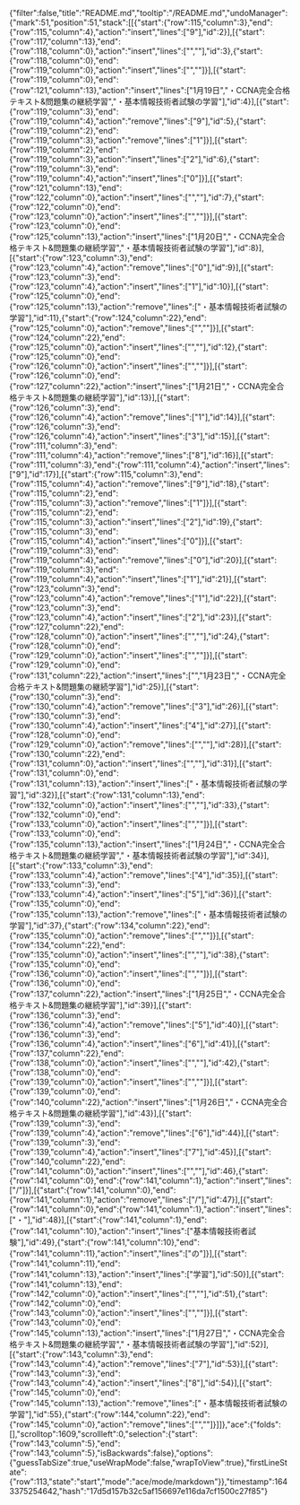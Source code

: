 {"filter":false,"title":"README.md","tooltip":"/README.md","undoManager":{"mark":51,"position":51,"stack":[[{"start":{"row":115,"column":3},"end":{"row":115,"column":4},"action":"insert","lines":["9"],"id":2}],[{"start":{"row":117,"column":13},"end":{"row":118,"column":0},"action":"insert","lines":["",""],"id":3},{"start":{"row":118,"column":0},"end":{"row":119,"column":0},"action":"insert","lines":["",""]}],[{"start":{"row":119,"column":0},"end":{"row":121,"column":13},"action":"insert","lines":["1月19日","・CCNA完全合格テキスト&問題集の継続学習","・基本情報技術者試験の学習"],"id":4}],[{"start":{"row":119,"column":3},"end":{"row":119,"column":4},"action":"remove","lines":["9"],"id":5},{"start":{"row":119,"column":2},"end":{"row":119,"column":3},"action":"remove","lines":["1"]}],[{"start":{"row":119,"column":2},"end":{"row":119,"column":3},"action":"insert","lines":["2"],"id":6},{"start":{"row":119,"column":3},"end":{"row":119,"column":4},"action":"insert","lines":["0"]}],[{"start":{"row":121,"column":13},"end":{"row":122,"column":0},"action":"insert","lines":["",""],"id":7},{"start":{"row":122,"column":0},"end":{"row":123,"column":0},"action":"insert","lines":["",""]}],[{"start":{"row":123,"column":0},"end":{"row":125,"column":13},"action":"insert","lines":["1月20日","・CCNA完全合格テキスト&問題集の継続学習","・基本情報技術者試験の学習"],"id":8}],[{"start":{"row":123,"column":3},"end":{"row":123,"column":4},"action":"remove","lines":["0"],"id":9}],[{"start":{"row":123,"column":3},"end":{"row":123,"column":4},"action":"insert","lines":["1"],"id":10}],[{"start":{"row":125,"column":0},"end":{"row":125,"column":13},"action":"remove","lines":["・基本情報技術者試験の学習"],"id":11},{"start":{"row":124,"column":22},"end":{"row":125,"column":0},"action":"remove","lines":["",""]}],[{"start":{"row":124,"column":22},"end":{"row":125,"column":0},"action":"insert","lines":["",""],"id":12},{"start":{"row":125,"column":0},"end":{"row":126,"column":0},"action":"insert","lines":["",""]}],[{"start":{"row":126,"column":0},"end":{"row":127,"column":22},"action":"insert","lines":["1月21日","・CCNA完全合格テキスト&問題集の継続学習"],"id":13}],[{"start":{"row":126,"column":3},"end":{"row":126,"column":4},"action":"remove","lines":["1"],"id":14}],[{"start":{"row":126,"column":3},"end":{"row":126,"column":4},"action":"insert","lines":["3"],"id":15}],[{"start":{"row":111,"column":3},"end":{"row":111,"column":4},"action":"remove","lines":["8"],"id":16}],[{"start":{"row":111,"column":3},"end":{"row":111,"column":4},"action":"insert","lines":["9"],"id":17}],[{"start":{"row":115,"column":3},"end":{"row":115,"column":4},"action":"remove","lines":["9"],"id":18},{"start":{"row":115,"column":2},"end":{"row":115,"column":3},"action":"remove","lines":["1"]}],[{"start":{"row":115,"column":2},"end":{"row":115,"column":3},"action":"insert","lines":["2"],"id":19},{"start":{"row":115,"column":3},"end":{"row":115,"column":4},"action":"insert","lines":["0"]}],[{"start":{"row":119,"column":3},"end":{"row":119,"column":4},"action":"remove","lines":["0"],"id":20}],[{"start":{"row":119,"column":3},"end":{"row":119,"column":4},"action":"insert","lines":["1"],"id":21}],[{"start":{"row":123,"column":3},"end":{"row":123,"column":4},"action":"remove","lines":["1"],"id":22}],[{"start":{"row":123,"column":3},"end":{"row":123,"column":4},"action":"insert","lines":["2"],"id":23}],[{"start":{"row":127,"column":22},"end":{"row":128,"column":0},"action":"insert","lines":["",""],"id":24},{"start":{"row":128,"column":0},"end":{"row":129,"column":0},"action":"insert","lines":["",""]}],[{"start":{"row":129,"column":0},"end":{"row":131,"column":22},"action":"insert","lines":["","1月23日","・CCNA完全合格テキスト&問題集の継続学習"],"id":25}],[{"start":{"row":130,"column":3},"end":{"row":130,"column":4},"action":"remove","lines":["3"],"id":26}],[{"start":{"row":130,"column":3},"end":{"row":130,"column":4},"action":"insert","lines":["4"],"id":27}],[{"start":{"row":128,"column":0},"end":{"row":129,"column":0},"action":"remove","lines":["",""],"id":28}],[{"start":{"row":130,"column":22},"end":{"row":131,"column":0},"action":"insert","lines":["",""],"id":31}],[{"start":{"row":131,"column":0},"end":{"row":131,"column":13},"action":"insert","lines":["・基本情報技術者試験の学習"],"id":32}],[{"start":{"row":131,"column":13},"end":{"row":132,"column":0},"action":"insert","lines":["",""],"id":33},{"start":{"row":132,"column":0},"end":{"row":133,"column":0},"action":"insert","lines":["",""]}],[{"start":{"row":133,"column":0},"end":{"row":135,"column":13},"action":"insert","lines":["1月24日","・CCNA完全合格テキスト&問題集の継続学習","・基本情報技術者試験の学習"],"id":34}],[{"start":{"row":133,"column":3},"end":{"row":133,"column":4},"action":"remove","lines":["4"],"id":35}],[{"start":{"row":133,"column":3},"end":{"row":133,"column":4},"action":"insert","lines":["5"],"id":36}],[{"start":{"row":135,"column":0},"end":{"row":135,"column":13},"action":"remove","lines":["・基本情報技術者試験の学習"],"id":37},{"start":{"row":134,"column":22},"end":{"row":135,"column":0},"action":"remove","lines":["",""]}],[{"start":{"row":134,"column":22},"end":{"row":135,"column":0},"action":"insert","lines":["",""],"id":38},{"start":{"row":135,"column":0},"end":{"row":136,"column":0},"action":"insert","lines":["",""]}],[{"start":{"row":136,"column":0},"end":{"row":137,"column":22},"action":"insert","lines":["1月25日","・CCNA完全合格テキスト&問題集の継続学習"],"id":39}],[{"start":{"row":136,"column":3},"end":{"row":136,"column":4},"action":"remove","lines":["5"],"id":40}],[{"start":{"row":136,"column":3},"end":{"row":136,"column":4},"action":"insert","lines":["6"],"id":41}],[{"start":{"row":137,"column":22},"end":{"row":138,"column":0},"action":"insert","lines":["",""],"id":42},{"start":{"row":138,"column":0},"end":{"row":139,"column":0},"action":"insert","lines":["",""]}],[{"start":{"row":139,"column":0},"end":{"row":140,"column":22},"action":"insert","lines":["1月26日","・CCNA完全合格テキスト&問題集の継続学習"],"id":43}],[{"start":{"row":139,"column":3},"end":{"row":139,"column":4},"action":"remove","lines":["6"],"id":44}],[{"start":{"row":139,"column":3},"end":{"row":139,"column":4},"action":"insert","lines":["7"],"id":45}],[{"start":{"row":140,"column":22},"end":{"row":141,"column":0},"action":"insert","lines":["",""],"id":46},{"start":{"row":141,"column":0},"end":{"row":141,"column":1},"action":"insert","lines":["/"]}],[{"start":{"row":141,"column":0},"end":{"row":141,"column":1},"action":"remove","lines":["/"],"id":47}],[{"start":{"row":141,"column":0},"end":{"row":141,"column":1},"action":"insert","lines":["・"],"id":48}],[{"start":{"row":141,"column":1},"end":{"row":141,"column":10},"action":"insert","lines":["基本情報技術者試験"],"id":49},{"start":{"row":141,"column":10},"end":{"row":141,"column":11},"action":"insert","lines":["の"]}],[{"start":{"row":141,"column":11},"end":{"row":141,"column":13},"action":"insert","lines":["学習"],"id":50}],[{"start":{"row":141,"column":13},"end":{"row":142,"column":0},"action":"insert","lines":["",""],"id":51},{"start":{"row":142,"column":0},"end":{"row":143,"column":0},"action":"insert","lines":["",""]}],[{"start":{"row":143,"column":0},"end":{"row":145,"column":13},"action":"insert","lines":["1月27日","・CCNA完全合格テキスト&問題集の継続学習","・基本情報技術者試験の学習"],"id":52}],[{"start":{"row":143,"column":3},"end":{"row":143,"column":4},"action":"remove","lines":["7"],"id":53}],[{"start":{"row":143,"column":3},"end":{"row":143,"column":4},"action":"insert","lines":["8"],"id":54}],[{"start":{"row":145,"column":0},"end":{"row":145,"column":13},"action":"remove","lines":["・基本情報技術者試験の学習"],"id":55},{"start":{"row":144,"column":22},"end":{"row":145,"column":0},"action":"remove","lines":["",""]}]]},"ace":{"folds":[],"scrolltop":1609,"scrollleft":0,"selection":{"start":{"row":143,"column":5},"end":{"row":143,"column":5},"isBackwards":false},"options":{"guessTabSize":true,"useWrapMode":false,"wrapToView":true},"firstLineState":{"row":113,"state":"start","mode":"ace/mode/markdown"}},"timestamp":1643375254642,"hash":"17d5d157b32c5af156697e116da7cf1500c27f85"}